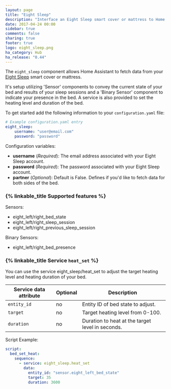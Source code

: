 ```yaml
---
layout: page
title: "Eight Sleep"
description: "Interface an Eight Sleep smart cover or mattress to Home Assistant"
date: 2017-04-24 00:00
sidebar: true
comments: false
sharing: true
footer: true
logo: eight_sleep.png
ha_category: Hub
ha_release: "0.44"
---
```


The `eight_sleep` component allows Home Assistant to fetch data from your [Eight Sleep](https://eightsleep.com/) smart cover or mattress.

It's setup utilizing 'Sensor' components to convey the current state of your bed and results of your sleep sessions and a 'Binary Sensor' component to indicate your presence in the bed.  A service is also provided to set the heating level and duration of the bed.

To get started add the following information to your `configuration.yaml` file:

```yaml
# Example configuration.yaml entry
eight_sleep:
    username: "user@email.com"
    password: "password"
```

Configuration variables:

- **username** (*Required*): The email address associated with your Eight Sleep account.
- **password** (*Required*): The password associated with your Eight Sleep account.
- **partner** (*Optional*): Default is False. Defines if you'd like to fetch data for both sides of the bed.

### {% linkable_title Supported features %}

Sensors:

- eight_left/right_bed_state
- eight_left/right_sleep_session
- eight_left/right_previous_sleep_session

Binary Sensors:

- eight_left/right_bed_presence

### {% linkable_title Service `heat_set` %}

You can use the service eight_sleep/heat_set to adjust the target heating level and heating duration of your bed.

| Service data attribute | Optional | Description |
| ---------------------- | -------- | ----------- |
| `entity_id` | no | Entity ID of bed state to adjust.
| `target` | no | Target heating level from 0-100.
| `duration` | no | Duration to heat at the target level in seconds.

Script Example:

```yaml
script:
  bed_set_heat:
    sequence:
      - service: eight_sleep.heat_set
        data:
          entity_id: "sensor.eight_left_bed_state"
          target: 35
          duration: 3600
``` 

